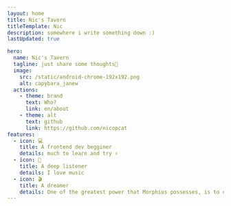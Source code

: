 ```yaml
---
layout: home
title: Nic's Tavern
titleTemplate: Nic
description: somewhere i write something down :)
lastUpdated: true

hero:
  name: Nic's Tavern
  tagline: just share some thoughts📒
  image:
    src: /static/android-chrome-192x192.png
    alt: capybara_janew
  actions:
    - theme: brand
      text: Who?
      link: en/about
    - theme: alt
      text: github
      link: https://github.com/nicopcat
features:
  - icon: 💻
    title: A frontend dev begginer
    details: much to learn and try ✌
  - icon: 🎵
    title: A deep listener
    details: I love music
  - icon: 🎬
    title: A dreamer
    details: One of the greatest power that Morphius possesses, is to dream and hope, against Luficer
---
```


